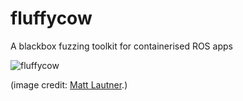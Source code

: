 # fluffycow

A blackbox fuzzing toolkit for containerised ROS apps

![fluffycow](https://static.boredpanda.com/blog/wp-content/uploads/2014/03/cute-fluffy-animals-33.jpg)

(image credit: [Matt Lautner](http://www.lautnerfarms.com/sires/texas-tornado/).)
